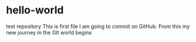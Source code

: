 # hello-world
test repository
This is first file I am going to commit on GitHub. From this my new journey in the GIt world begins
